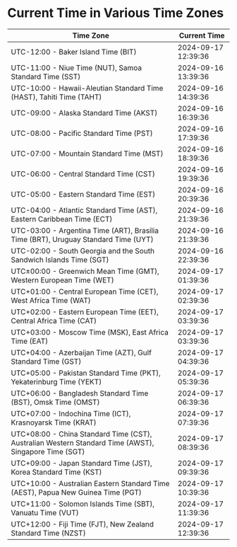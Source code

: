 # Current Time in Various Time Zones

| Time Zone | Current Time |
|-----------|--------------|
| UTC-12:00 - Baker Island Time (BIT) | 2024-09-17 12:39:36 |
| UTC-11:00 - Niue Time (NUT), Samoa Standard Time (SST) | 2024-09-16 13:39:36 |
| UTC-10:00 - Hawaii-Aleutian Standard Time (HAST), Tahiti Time (TAHT) | 2024-09-16 14:39:36 |
| UTC-09:00 - Alaska Standard Time (AKST) | 2024-09-16 16:39:36 |
| UTC-08:00 - Pacific Standard Time (PST) | 2024-09-16 17:39:36 |
| UTC-07:00 - Mountain Standard Time (MST) | 2024-09-16 18:39:36 |
| UTC-06:00 - Central Standard Time (CST) | 2024-09-16 19:39:36 |
| UTC-05:00 - Eastern Standard Time (EST) | 2024-09-16 20:39:36 |
| UTC-04:00 - Atlantic Standard Time (AST), Eastern Caribbean Time (ECT) | 2024-09-16 21:39:36 |
| UTC-03:00 - Argentina Time (ART), Brasília Time (BRT), Uruguay Standard Time (UYT) | 2024-09-16 21:39:36 |
| UTC-02:00 - South Georgia and the South Sandwich Islands Time (SGT) | 2024-09-16 22:39:36 |
| UTC±00:00 - Greenwich Mean Time (GMT), Western European Time (WET) | 2024-09-17 01:39:36 |
| UTC+01:00 - Central European Time (CET), West Africa Time (WAT) | 2024-09-17 02:39:36 |
| UTC+02:00 - Eastern European Time (EET), Central Africa Time (CAT) | 2024-09-17 03:39:36 |
| UTC+03:00 - Moscow Time (MSK), East Africa Time (EAT) | 2024-09-17 03:39:36 |
| UTC+04:00 - Azerbaijan Time (AZT), Gulf Standard Time (GST) | 2024-09-17 04:39:36 |
| UTC+05:00 - Pakistan Standard Time (PKT), Yekaterinburg Time (YEKT) | 2024-09-17 05:39:36 |
| UTC+06:00 - Bangladesh Standard Time (BST), Omsk Time (OMST) | 2024-09-17 06:39:36 |
| UTC+07:00 - Indochina Time (ICT), Krasnoyarsk Time (KRAT) | 2024-09-17 07:39:36 |
| UTC+08:00 - China Standard Time (CST), Australian Western Standard Time (AWST), Singapore Time (SGT) | 2024-09-17 08:39:36 |
| UTC+09:00 - Japan Standard Time (JST), Korea Standard Time (KST) | 2024-09-17 09:39:36 |
| UTC+10:00 - Australian Eastern Standard Time (AEST), Papua New Guinea Time (PGT) | 2024-09-17 10:39:36 |
| UTC+11:00 - Solomon Islands Time (SBT), Vanuatu Time (VUT) | 2024-09-17 11:39:36 |
| UTC+12:00 - Fiji Time (FJT), New Zealand Standard Time (NZST) | 2024-09-17 12:39:36 |
